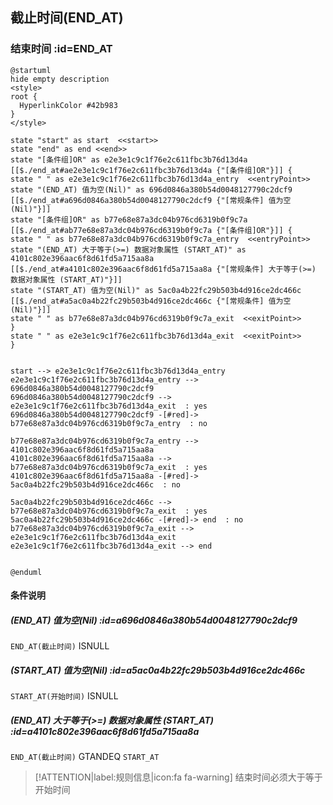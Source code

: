 ## 截止时间(END_AT) <!-- {docsify-ignore-all} -->

   

### 结束时间 :id=END_AT

```plantuml
@startuml
hide empty description
<style>
root {
  HyperlinkColor #42b983
}
</style>

state "start" as start  <<start>>
state "end" as end <<end>>
state "[条件组]OR" as e2e3e1c9c1f76e2c611fbc3b76d13d4a [[$./end_at#ae2e3e1c9c1f76e2c611fbc3b76d13d4a {"[条件组]OR"}]] {
state " " as e2e3e1c9c1f76e2c611fbc3b76d13d4a_entry  <<entryPoint>>
state "(END_AT) 值为空(Nil)" as 696d0846a380b54d0048127790c2dcf9 [[$./end_at#a696d0846a380b54d0048127790c2dcf9 {"[常规条件] 值为空(Nil)"}]]
state "[条件组]OR" as b77e68e87a3dc04b976cd6319b0f9c7a [[$./end_at#ab77e68e87a3dc04b976cd6319b0f9c7a {"[条件组]OR"}]] {
state " " as b77e68e87a3dc04b976cd6319b0f9c7a_entry  <<entryPoint>>
state "(END_AT) 大于等于(>=) 数据对象属性 (START_AT)" as 4101c802e396aac6f8d61fd5a715aa8a [[$./end_at#a4101c802e396aac6f8d61fd5a715aa8a {"[常规条件] 大于等于(>=) 数据对象属性 (START_AT)"}]]
state "(START_AT) 值为空(Nil)" as 5ac0a4b22fc29b503b4d916ce2dc466c [[$./end_at#a5ac0a4b22fc29b503b4d916ce2dc466c {"[常规条件] 值为空(Nil)"}]]
state " " as b77e68e87a3dc04b976cd6319b0f9c7a_exit  <<exitPoint>>
}
state " " as e2e3e1c9c1f76e2c611fbc3b76d13d4a_exit  <<exitPoint>>
}


start --> e2e3e1c9c1f76e2c611fbc3b76d13d4a_entry 
e2e3e1c9c1f76e2c611fbc3b76d13d4a_entry --> 696d0846a380b54d0048127790c2dcf9 
696d0846a380b54d0048127790c2dcf9 --> e2e3e1c9c1f76e2c611fbc3b76d13d4a_exit  : yes
696d0846a380b54d0048127790c2dcf9 -[#red]-> b77e68e87a3dc04b976cd6319b0f9c7a_entry  : no

b77e68e87a3dc04b976cd6319b0f9c7a_entry --> 4101c802e396aac6f8d61fd5a715aa8a 
4101c802e396aac6f8d61fd5a715aa8a --> b77e68e87a3dc04b976cd6319b0f9c7a_exit  : yes
4101c802e396aac6f8d61fd5a715aa8a -[#red]-> 5ac0a4b22fc29b503b4d916ce2dc466c  : no

5ac0a4b22fc29b503b4d916ce2dc466c --> b77e68e87a3dc04b976cd6319b0f9c7a_exit  : yes
5ac0a4b22fc29b503b4d916ce2dc466c -[#red]-> end  : no
b77e68e87a3dc04b976cd6319b0f9c7a_exit --> e2e3e1c9c1f76e2c611fbc3b76d13d4a_exit 
e2e3e1c9c1f76e2c611fbc3b76d13d4a_exit --> end 


@enduml
```

#### 条件说明

##### (END_AT) 值为空(Nil) :id=a696d0846a380b54d0048127790c2dcf9



`END_AT(截止时间)` ISNULL 

##### (START_AT) 值为空(Nil) :id=a5ac0a4b22fc29b503b4d916ce2dc466c



`START_AT(开始时间)` ISNULL 

##### (END_AT) 大于等于(>=) 数据对象属性 (START_AT) :id=a4101c802e396aac6f8d61fd5a715aa8a



`END_AT(截止时间)` GTANDEQ  `START_AT`

> [!ATTENTION|label:规则信息|icon:fa fa-warning]
> 结束时间必须大于等于开始时间







